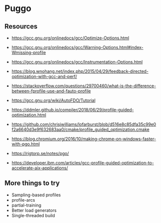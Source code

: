 # Puggo

## Resources

- https://gcc.gnu.org/onlinedocs/gcc/Optimize-Options.html
- https://gcc.gnu.org/onlinedocs/gcc/Warning-Options.html#index-Wmissing-profile
- https://gcc.gnu.org/onlinedocs/gcc/Instrumentation-Options.html

- https://blog.wnohang.net/index.php/2015/04/29/feedback-directed-optimization-with-gcc-and-perf/
- https://stackoverflow.com/questions/29700460/what-is-the-difference-between-fprofile-use-and-fauto-profile
- https://gcc.gnu.org/wiki/AutoFDO/Tutorial
- https://ddmler.github.io/compiler/2018/06/29/profile-guided-optimization.html

- https://github.com/chrisjwilliams/lofarburst/blob/d516e8c85dfa35c99e0f2a6640d3e9f632683aa0/cmake/profile_guided_optimization.cmake

- https://blog.chromium.org/2016/10/making-chrome-on-windows-faster-with-pgo.html

- https://rigtorp.se/notes/pgo/
- https://developer.ibm.com/articles/gcc-profile-guided-optimization-to-accelerate-aix-applications/

## More things to try

- Sampling-based profiles
- profile-arcs
- partial-training
- Better load generators
- Single-threaded build
